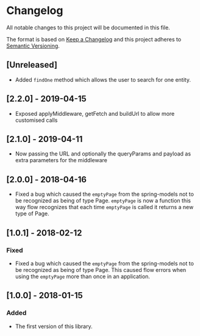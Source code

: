 # Changelog
All notable changes to this project will be documented in this file.

The format is based on [Keep a Changelog](http://keepachangelog.com/en/1.0.0/)
and this project adheres to [Semantic Versioning](http://semver.org/spec/v2.0.0.html).

## [Unreleased]
- Added `findOne` method which allows the user to search for one entity.

## [2.2.0] - 2019-04-15
- Exposed applyMiddleware, getFetch and buildUrl to allow more customised calls

## [2.1.0] - 2019-04-11
- Now passing the URL and optionally the queryParams and payload as extra parameters for the middleware


## [2.0.0] - 2018-04-16
- Fixed a bug which caused the `emptyPage` from the spring-models not
to be recognized as being of type Page<T>. `emptyPage` is now a function
this way flow recognizes that each time `emptyPage` is called it returns 
a new type of Page.

## [1.0.1] - 2018-02-12

### Fixed
- Fixed a bug which caused the `emptyPage` from the spring-models not
to be recognized as being of type Page<T>. This caused flow errors when
using the `emptyPage` more than once in an application.

## [1.0.0] - 2018-01-15

### Added
- The first version of this library.
